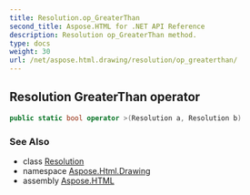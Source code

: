 ```yaml
---
title: Resolution.op_GreaterThan
second_title: Aspose.HTML for .NET API Reference
description: Resolution op_GreaterThan method. 
type: docs
weight: 30
url: /net/aspose.html.drawing/resolution/op_greaterthan/
---
```

## Resolution GreaterThan operator

```csharp
public static bool operator >(Resolution a, Resolution b)
```

### See Also

* class [Resolution](../)
* namespace [Aspose.Html.Drawing](../../../aspose.html.drawing/)
* assembly [Aspose.HTML](../../../)
